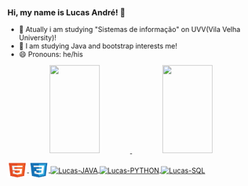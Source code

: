 ### Hi, my name is Lucas André! 👋

- 🔭 Atually i am studying "Sistemas de informação" on UVV(Vila Velha University)!
- 🌱 I am studying Java and bootstrap interests me!
- 😄 Pronouns: he/his
        

<div align="center">
  <a href="https://github.com/lucasaimb">
  <img height="180em" width="45%" src="https://github-readme-stats.vercel.app/api?username=lucasaimb&show_icons=true&theme=dracula&include_all_commits=true&count_private=true"/>
  <img height="180em" width="45%"src="https://github-readme-stats.vercel.app/api/top-langs/?username=lucasaimb&layout=compact&langs_count=7&theme=dracula"/>
</div>
<div style="display: inline_block"><br>
  <img align="center" alt="Lucas-HTML" height="30" width="40" src="https://raw.githubusercontent.com/devicons/devicon/master/icons/html5/html5-original.svg">
  <img align="center" alt="Lucas-CSS" height="30" width="40" src="https://raw.githubusercontent.com/devicons/devicon/master/icons/css3/css3-original.svg">
  <img align="center" alt="Lucas-JAVA" height="30" width="40" src="https://cdn.jsdelivr.net/gh/devicons/devicon/icons/java/java-original.svg" />
  <img align="center" alt="Lucas-PYTHON" height="30" width="40" src="https://cdn.jsdelivr.net/gh/devicons/devicon/icons/python/python-original.svg" />
  <img align="center" alt="Lucas-SQL" height="30" width="40" src="https://cdn.jsdelivr.net/gh/devicons/devicon/icons/postgresql/postgresql-original.svg" />
</div>

  

